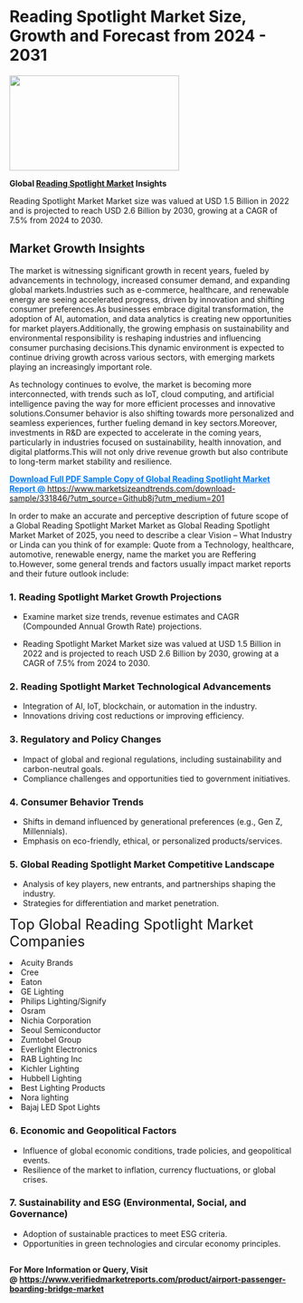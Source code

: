 <H1>Reading Spotlight Market Size, Growth and Forecast from 2024 - 2031</H1><img class="aligncenter size-medium wp-image-584254" src="https://thirdeyenews.in/wp-content/uploads/2024/09/Global-Market-Research-300x168.jpeg" alt="" width="300" height="168" /><p><strong>Global&nbsp;<a href="https://www.marketsizeandtrends.com/download-sample/331846/?utm_source=Github8j?utm_medium=201">Reading Spotlight Market</a> Insights</strong></p><p>Reading Spotlight Market Market size was valued at USD 1.5 Billion in 2022 and is projected to reach USD 2.6 Billion by 2030, growing at a CAGR of 7.5% from 2024 to 2030.</p><p><!DOCTYPE html> <html lang="en"> <head> <meta charset="UTF-8"> <meta name="viewport" content="width=device-width, initial-scale=1.0"> <title>Market Growth Insights</title> </head> <body> <h2>Market Growth Insights</h2> <p> The market is witnessing significant growth in recent years, fueled by advancements in technology, increased consumer demand, and expanding global markets.Industries such as e-commerce, healthcare, and renewable energy are seeing accelerated progress, driven by innovation and shifting consumer preferences.As businesses embrace digital transformation, the adoption of AI, automation, and data analytics is creating new opportunities for market players.Additionally, the growing emphasis on sustainability and environmental responsibility is reshaping industries and influencing consumer purchasing decisions.This dynamic environment is expected to continue driving growth across various sectors, with emerging markets playing an increasingly important role.</p> <a href="#" style="font-weight: bold; color: #007bff;"></a> <p> As technology continues to evolve, the market is becoming more interconnected, with trends such as IoT, cloud computing, and artificial intelligence paving the way for more efficient processes and innovative solutions.Consumer behavior is also shifting towards more personalized and seamless experiences, further fueling demand in key sectors.Moreover, investments in R&D are expected to accelerate in the coming years, particularly in industries focused on sustainability, health innovation, and digital platforms.This will not only drive revenue growth but also contribute to long-term market stability and resilience.</p> <a href="#" style="font-weight: bold; color: #007bff;"></p><p><span class=""><strong>Download Full PDF Sample Copy of Global Reading Spotlight Market Report</strong> @ <a href="https://www.marketsizeandtrends.com/download-sample/331846/?utm_source=Github8j?utm_medium=201" target="_blank">https://www.marketsizeandtrends.com/download-sample/331846/?utm_source=Github8j?utm_medium=201</a></span></p><p>In order to make an accurate and perceptive description of future scope of a Global&nbsp;Reading Spotlight Market Market as Global&nbsp;Reading Spotlight Market Market of 2025, you need to describe a clear Vision &ndash; What Industry or Linda can you think of for example: Quote from a Technology, healthcare, automotive, renewable energy, name the market you are Reffering to.However, some general trends and factors usually impact market reports and their future outlook include:</p><h3>1.&nbsp;<strong>Reading Spotlight Market Growth Projections</strong></h3><ul><li>Examine market size trends, revenue estimates and CAGR (Compounded Annual Growth Rate) projections.</li><li><p>Reading Spotlight Market Market size was valued at USD 1.5 Billion in 2022 and is projected to reach USD 2.6 Billion by 2030, growing at a CAGR of 7.5% from 2024 to 2030.</p></li></ul><h3>2.&nbsp;<strong>Reading Spotlight Market Technological Advancements</strong></h3><ul><li>Integration of AI, IoT, blockchain, or automation in the industry.</li><li>Innovations driving cost reductions or improving efficiency.</li></ul><h3>3.&nbsp;<strong>Regulatory and Policy Changes</strong></h3><ul><li>Impact of global and regional regulations, including sustainability and carbon-neutral goals.</li><li>Compliance challenges and opportunities tied to government initiatives.</li></ul><h3>4.&nbsp;<strong>Consumer Behavior Trends</strong></h3><ul><li>Shifts in demand influenced by generational preferences (e.g., Gen Z, Millennials).</li><li>Emphasis on eco-friendly, ethical, or personalized products/services.</li></ul><h3>5.&nbsp;<strong>Global Reading Spotlight Market Competitive Landscape</strong></h3><ul><li>Analysis of key players, new entrants, and partnerships shaping the industry.</li><li>Strategies for differentiation and market penetration.</li></ul><p data-pm-slice="1 1 []"><span style="color: inherit; font-family: inherit; font-size: 25px;">Top Global Reading Spotlight Market Companies</span></p><div class="" data-test-id=""><p><li>Acuity Brands</li><li> Cree</li><li> Eaton</li><li> GE Lighting</li><li> Philips Lighting/Signify</li><li> Osram</li><li> Nichia Corporation</li><li> Seoul Semiconductor</li><li> Zumtobel Group</li><li> Everlight Electronics</li><li> RAB Lighting Inc</li><li> Kichler Lighting</li><li> Hubbell Lighting</li><li> Best Lighting Products</li><li> Nora lighting</li><li> Bajaj LED Spot Lights</li></p></div><h3>6.&nbsp;<strong>Economic and Geopolitical Factors</strong></h3><ul><li>Influence of global economic conditions, trade policies, and geopolitical events.</li><li>Resilience of the market to inflation, currency fluctuations, or global crises.</li></ul><h3>7.&nbsp;<strong>Sustainability and ESG (Environmental, Social, and Governance)</strong></h3><ul><li>Adoption of sustainable practices to meet ESG criteria.</li><li>Opportunities in green technologies and circular economy principles.</li></ul><h2><strong style="font-size: 14px;">For More Information or Query, Visit @&nbsp;</strong><a style="background-color: #ffffff; font-size: 14px;" href="https://www.marketsizeandtrends.com/report/reading-spotlight-market/" target="_blank">https://www.verifiedmarketreports.com/product/airport-passenger-boarding-bridge-market</a></h2>